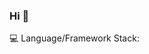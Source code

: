 <!--
**MrBrN197/MrBrN197** is a ✨ _special_ ✨ repository because its `README.md` (this file) appears on your GitHub profile.

Here are some ideas to get you started:

- 🔭 I’m currently working on ...
- 🌱 I’m currently learning ...
- 👯 I’m looking to collaborate on ...
- 🤔 I’m looking for help with ...
- 💬 Ask me about ...
- 📫 How to reach me: ...
- 😄 Pronouns: ...
- ⚡ Fun fact: ...
-->

### Hi 👋

💻 Language/Framework Stack:

<!-- [![image](https://github-readme-stats.vercel.app/api?username=MrBrN197&show_icons=true&theme=onedark)](https://github.com/MrBrN197?tab=repositories)

You can check out my portfolio 👉 [here](https://mrbrn197.github.io/Portfolio)
-->
